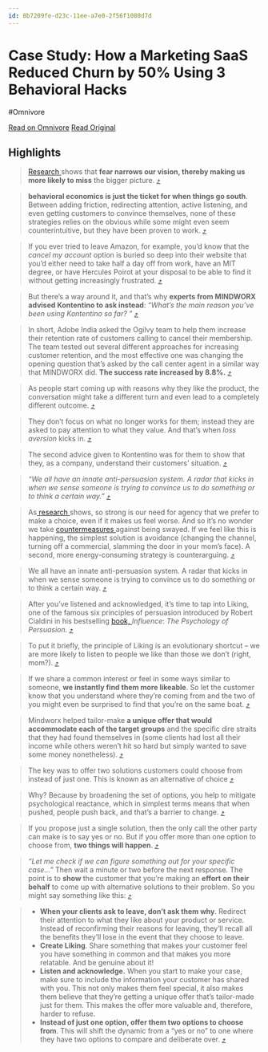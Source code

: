 ```yaml
---
id: 8b7209fe-d23c-11ee-a7e0-2f56f1080d7d
---
```


# Case Study: How a Marketing SaaS Reduced Churn by 50% Using 3 Behavioral Hacks
#Omnivore

[Read on Omnivore](https://omnivore.app/me/case-study-how-a-marketing-saa-s-reduced-churn-by-50-using-3-beh-18dd5ab6a68)
[Read Original](https://omnivore.app/no_url?q=379eaa43-4ced-4ac8-b797-ed68621b30ba)

## Highlights

> [Research ](https://www.ncbi.nlm.nih.gov/pmc/articles/PMC1299209/)shows that **fear narrows our vision, thereby making us more likely to miss** the bigger picture. [⤴️](https://omnivore.app/me/case-study-how-a-marketing-saa-s-reduced-churn-by-50-using-3-beh-18dd5ab6a68#c9b91689-5eec-43eb-8c3c-ff80a987b702)  

> **behavioral economics is just the ticket for when things go south**. Between adding friction, redirecting attention, active listening, and even getting customers to convince themselves, none of these strategies relies on the obvious while some might even seem counterintuitive, but they have been proven to work. [⤴️](https://omnivore.app/me/case-study-how-a-marketing-saa-s-reduced-churn-by-50-using-3-beh-18dd5ab6a68#babc8ac6-eee9-4a79-a2a0-679a92e00dc5)  

> If you ever tried to leave Amazon, for example, you’d know that the _cancel my account_ option is buried so deep into their website that you’d either need to take half a day off from work, have an MIT degree, or have Hercules Poirot at your disposal to be able to find it without getting increasingly frustrated. [⤴️](https://omnivore.app/me/case-study-how-a-marketing-saa-s-reduced-churn-by-50-using-3-beh-18dd5ab6a68#2061f0d7-3b2d-4418-a863-69a9737a6626)  

> But there’s a way around it, and that’s why **experts from MINDWORX advised Kontentino to ask instead**: _“What’s the main reason you’ve been using Kontentino so far?_ _”_ [⤴️](https://omnivore.app/me/case-study-how-a-marketing-saa-s-reduced-churn-by-50-using-3-beh-18dd5ab6a68#55662056-8653-4910-80b5-5e2f3234230d)  

> In short, Adobe India asked the Ogilvy team to help them increase their retention rate of customers calling to cancel their membership. The team tested out several different approaches for increasing customer retention, and the most effective one was changing the opening question that’s asked by the call center agent in a similar way that MINDWORX did. **The success rate increased by 8.8%.** [⤴️](https://omnivore.app/me/case-study-how-a-marketing-saa-s-reduced-churn-by-50-using-3-beh-18dd5ab6a68#8268b225-73af-44bc-aa12-b573ee6e856d)  

> As people start coming up with reasons why they like the product, the conversation might take a different turn and even lead to a completely different outcome. [⤴️](https://omnivore.app/me/case-study-how-a-marketing-saa-s-reduced-churn-by-50-using-3-beh-18dd5ab6a68#c2d2eca3-51c1-4487-8fb1-286788a8d48f)  

> They don’t focus on what no longer works for them; instead they are asked to pay attention to what they value. And that’s when _loss aversion_ kicks in. [⤴️](https://omnivore.app/me/case-study-how-a-marketing-saa-s-reduced-churn-by-50-using-3-beh-18dd5ab6a68#8f08b818-d701-4d0b-bb15-05ddeb32243f)  

> The second advice given to Kontentino was for them to show that they, as a company, understand their customers’ situation. [⤴️](https://omnivore.app/me/case-study-how-a-marketing-saa-s-reduced-churn-by-50-using-3-beh-18dd5ab6a68#6b8cf268-8555-49a7-b59d-74b0b177e271)  

> _“We all have an innate anti-persuasion system. A radar that kicks in when we sense someone is trying to convince us to do something or to think a certain way.”_ [⤴️](https://omnivore.app/me/case-study-how-a-marketing-saa-s-reduced-churn-by-50-using-3-beh-18dd5ab6a68#fb46fa20-38dd-4172-aab5-cf796d9d9a61)  

> As[ research ](https://academic.oup.com/jcr/article-abstract/36/3/337/2900261)shows, so strong is our need for agency that we prefer to make a choice, even if it makes us feel worse. And so it’s no wonder we take [countermeasures ](https://www.frontiersin.org/articles/10.3389/fpsyg.2015.01201/full)against being swayed. If we feel like this is happening, the simplest solution is avoidance (changing the channel, turning off a commercial, slamming the door in your mom’s face). A second, more energy-consuming strategy is counterarguing. [⤴️](https://omnivore.app/me/case-study-how-a-marketing-saa-s-reduced-churn-by-50-using-3-beh-18dd5ab6a68#559d573f-96c1-4ab3-b30e-d71d84a07250)  

> We all have an innate anti-persuasion system. A radar that kicks in when we sense someone is trying to convince us to do something or to think a certain way. [⤴️](https://omnivore.app/me/case-study-how-a-marketing-saa-s-reduced-churn-by-50-using-3-beh-18dd5ab6a68#2bb9a8d3-54cc-4bca-8af7-2490eaf7354c)  

> After you’ve listened and acknowledged, it’s time to tap into Liking, one of the famous six principles of persuasion introduced by Robert Cialdini in his bestselling [book, ](https://www.amazon.com/gp/product/006124189X/ref=as%5Fli%5Fss%5Ftl?ie=UTF8&linkCode=ll1&tag=influenceatwork-20&linkId=96f9164a23aeda42e8b95e4adbdd5944)_Influence_: _The Psychology of Persuasion._ [⤴️](https://omnivore.app/me/case-study-how-a-marketing-saa-s-reduced-churn-by-50-using-3-beh-18dd5ab6a68#59a4dc81-e4de-4423-afb4-a0c242596a13)  

> To put it briefly, the principle of Liking is an evolutionary shortcut – we are more likely to listen to people we like than those we don’t (right, mom?). [⤴️](https://omnivore.app/me/case-study-how-a-marketing-saa-s-reduced-churn-by-50-using-3-beh-18dd5ab6a68#bc586bbd-7c40-46fa-98c6-d17947a515d0)  

> If we share a common interest or feel in some ways similar to someone, **we instantly find them more likeable**. So let the customer know that you understand where they’re coming from and the two of you might even be surprised to find that you’re on the same boat. [⤴️](https://omnivore.app/me/case-study-how-a-marketing-saa-s-reduced-churn-by-50-using-3-beh-18dd5ab6a68#e82bb3b6-7d44-420a-926a-b82445cfc93d)  

> Mindworx helped tailor-make **a unique offer that would accommodate each of the target groups** and the specific dire straits that they had found themselves in (some clients had lost all their income while others weren’t hit so hard but simply wanted to save some money nonetheless). [⤴️](https://omnivore.app/me/case-study-how-a-marketing-saa-s-reduced-churn-by-50-using-3-beh-18dd5ab6a68#4024dd97-ad87-479a-85b9-3cf706884567)  

> The key was to offer two solutions customers could choose from instead of just one. This is known as an alternative of choice [⤴️](https://omnivore.app/me/case-study-how-a-marketing-saa-s-reduced-churn-by-50-using-3-beh-18dd5ab6a68#2706775e-7d1e-4ee2-8ab2-c2dedab208af)  

> Why? Because by broadening the set of options, you help to mitigate psychological reactance, which in simplest terms means that when pushed, people push back, and that’s a barrier to change. [⤴️](https://omnivore.app/me/case-study-how-a-marketing-saa-s-reduced-churn-by-50-using-3-beh-18dd5ab6a68#fbbc90a2-b070-4193-935a-225b26056d2c)  

> If you propose just a single solution, then the only call the other party can make is to say yes or no. But if you offer more than one option to choose from, **two things will happen**. [⤴️](https://omnivore.app/me/case-study-how-a-marketing-saa-s-reduced-churn-by-50-using-3-beh-18dd5ab6a68#e6e515ec-8760-481c-867e-c789618ff1e1)  

> _“Let me check if we can figure something out for your specific case…”_ Then wait a minute or two before the next response. The point is to **show** the customer that you’re making an **effort** **on their behalf** to come up with alternative solutions to their problem. So you might say something like this: [⤴️](https://omnivore.app/me/case-study-how-a-marketing-saa-s-reduced-churn-by-50-using-3-beh-18dd5ab6a68#4c9b8a4c-b972-4ce1-a977-c04f648c204b)  

> * **When your clients ask to leave, don’t ask them why**. Redirect their attention to what they like about your product or service. Instead of reconfirming their reasons for leaving, they’ll recall all the benefits they’ll lose in the event that they choose to leave.
> * **Create Liking**. Share something that makes your customer feel you have something in common and that makes you more relatable. And be genuine about it!
> * **Listen and acknowledge.** When you start to make your case, make sure to include the information your customer has shared with you. This not only makes them feel special, it also makes them believe that they’re getting a unique offer that’s tailor-made just for them. This makes the offer more valuable and, therefore, harder to refuse.
> * **Instead of just one option, offer them two options to choose from**. This will shift the dynamic from a “yes or no” to one where they have two options to compare and deliberate over. [⤴️](https://omnivore.app/me/case-study-how-a-marketing-saa-s-reduced-churn-by-50-using-3-beh-18dd5ab6a68#782c8f4b-c218-452b-b690-a1ddbaca0284)  


